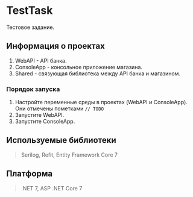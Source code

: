 # TestTask
Тестовое задание.

## Информация о проектах
1. WebAPI - API банка.
2. ConsoleApp - консольное приложение магазина.
3. Shared - связующая библиотека между API банка и магазином.

### Порядок запуска
1. Настройте переменные среды в проектах (WebAPI и ConsoleApp). Они отмечены пометками `// TODO`
1. Запустите WebAPI.
2. Запустите ConsoleApp.

## Используемые библиотеки
>Serilog, Refit, Entity Framework Core 7

## Платформа
>.NET 7, ASP .NET Core 7